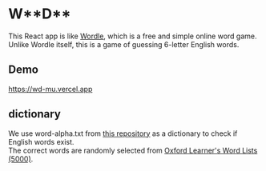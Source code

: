 # W\*\*D\*\*

This React app is like [Wordle](https://www.nytimes.com/games/wordle/index.html), which is a free and simple online word game.\
Unlike Wordle itself, this is a game of guessing 6-letter English words.

## Demo

https://wd-mu.vercel.app

## dictionary

We use word-alpha.txt from [this repository](https://github.com/dwyl/english-words) as a dictionary to check if English words exist.\
The correct words are randomly selected from [Oxford Learner's Word Lists (5000)](https://www.oxfordlearnersdictionaries.com/wordlists/).
